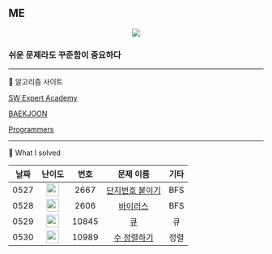 

## ME

<p align="center">
	<a href="https://solved.ac/oscar1575"><img src="http://mazassumnida.wtf/api/mini/generate_badge?boj=oscar1575" /></a>
</p>

### 쉬운 문제라도 꾸준함이 중요하다

---

📙 알고리즘 사이트

[SW Expert Academy](https://swexpertacademy.com/main/main.do)

[BAEKJOON](https://www.acmicpc.net)

[Programmers](https://programmers.co.kr/learn/challenges?tab=all_challenges)

---

📗 What I solved

| 날짜 |                             난이도                             |                              번호                              |                      문제 이름                      |                         기타                                  |
| :----: | :----------------------------------------------------------: | :----------------------------------------------------------: | :-----------------------------------------------------: | :----------------------------------------------------------: |
| 0527 | <img height="25px" width="25px" src="https://static.solved.ac/tier_small/10.svg"/> | 2667 | [단지번호 붙이기](https://www.acmicpc.net/problem/2667) | BFS |
| 0528 | <img height="25px" width="25px" src="https://static.solved.ac/tier_small/8.svg"/> | 2606 | [바이러스](https://www.acmicpc.net/problem/2606) | BFS |
| 0529 | <img height="25px" width="25px" src="https://static.solved.ac/tier_small/7.svg"/> | 10845 | [큐](https://www.acmicpc.net/problem/10845) | 큐 |
| 0530 | <img height="25px" width="25px" src="https://static.solved.ac/tier_small/6.svg"/> | 10989 | [수 정렬하기](https://www.acmicpc.net/problem/10989) | 정렬 |

